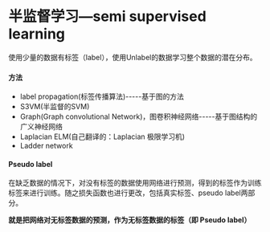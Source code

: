 # 半监督学习—semi supervised learning

使用少量的数据有标签（label），使用Unlabel的数据学习整个数据的潜在分布。



#### 方法

- label propagation(标签传播算法)-----基于图的方法
- S3VM(半监督的SVM)
- Graph(Graph convolutional Network)，图卷积神经网络-----基于图结构的广义神经网络
- Laplacian ELM(自己翻译的：Laplacian 极限学习机)
- Ladder network



#### Pseudo label

在缺乏数据的情况下，对没有标签的数据使用网络进行预测，得到的标签作为训练标签来进行训练。随之损失函数也进行更改，包括真实标签、pseudo label两部分。

**就是把网络对无标签数据的预测，作为无标签数据的标签（即 Pseudo label）**

